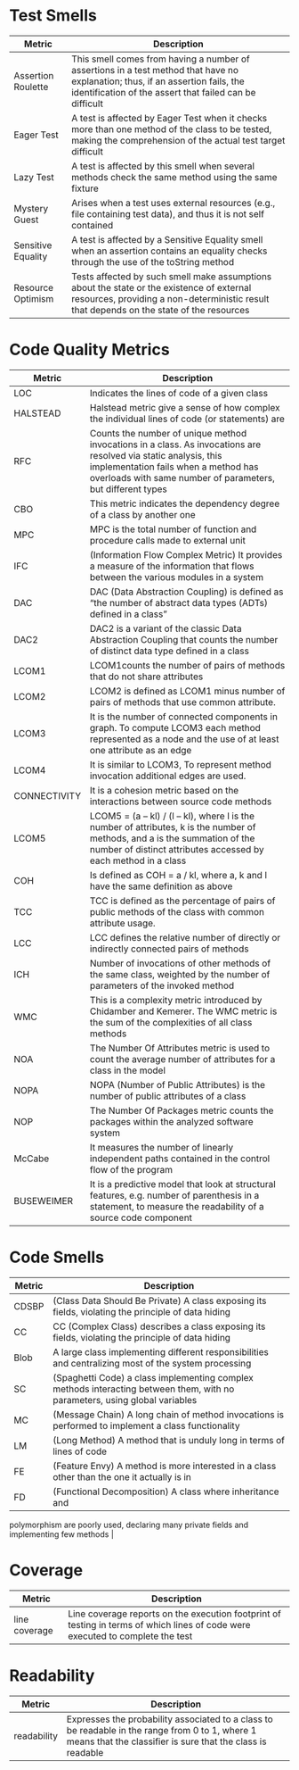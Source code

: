 # Test Smells

| Metric  | Description  | 
|---|---|
| Assertion Roulette  |  This smell comes from having a number of assertions in a test method that have no explanation; thus, if an assertion fails, the identification of the assert that failed can be difficult |
| Eager Test  |  A test is affected by Eager Test when it checks more than one method of the class to be tested, making the comprehension of the actual test target difficult |
| Lazy Test  | A test is affected by this smell when several methods check the same method using the same fixture |
| Mystery Guest  | Arises when a test uses external resources (e.g., file containing test data), and thus it is not self contained  |
| Sensitive Equality  | A test is affected by a Sensitive Equality smell when an assertion contains an equality checks through the use of the toString method  |
| Resource Optimism  |  Tests affected by such smell make assumptions about the state or the existence of external resources, providing a non-deterministic result that depends on the state of the resources |

# Code Quality Metrics

| Metric  | Description  | 
|---|---|
| LOC  | Indicates the lines of code of a given class |
| HALSTEAD  | Halstead metric give a sense of how complex the individual lines of code (or statements) are |
| RFC  | Counts the number of unique method invocations in a class. As invocations are resolved via static analysis, this implementation fails when a method has overloads with same number of parameters, but different types |
| CBO | This metric indicates the dependency degree of a class by another one |
| MPC  | MPC is the total number of function and procedure calls made to external unit |
| IFC  | (Information Flow Complex Metric) It provides a measure of the information that flows between the various modules in a system|
| DAC | DAC (Data Abstraction Coupling) is defined as “the number of abstract data types (ADTs) defined in a class” |
| DAC2  | DAC2 is a variant of the classic Data Abstraction Coupling that counts the number of distinct data type defined in a class |
| LCOM1  | LCOM1counts the number of pairs of methods that do not share attributes |
| LCOM2  | LCOM2 is defined as LCOM1 minus number of pairs of methods that use common attribute. |
| LCOM3  | It is the number of connected components in graph. To compute LCOM3 each method represented as a node and the use of at least one attribute as an edge |
| LCOM4 | It is similar to LCOM3, To represent method invocation additional edges are used.  |
| CONNECTIVITY | It is a cohesion metric based on the interactions between source code methods |
| LCOM5  | LCOM5 = (a – kl) / (l – kl), where l is the number of attributes, k is the number of methods, and a is the summation of the number of distinct attributes accessed by each method in a class |
| COH  |  Is defined as COH = a / kl, where a, k and l have the same definition as above|
| TCC  | TCC is defined as the percentage of pairs of public methods of the class with common attribute usage. |
| LCC  | LCC defines the relative number of directly or indirectly connected pairs of methods  |
| ICH | Number of invocations of other methods of the same class, weighted by the number of parameters of the invoked method |
| WMC  | This is a complexity metric introduced by Chidamber and Kemerer. The WMC metric is the sum of the complexities of all class methods |
| NOA  | The Number Of Attributes metric is used to count the average number of attributes for a class in the model |
| NOPA  | NOPA (Number of Public Attributes) is the number of public attributes of a class |
| NOP  | The Number Of Packages metric counts the packages within the analyzed software system |
| McCabe  | It measures the number of linearly independent paths contained in the control flow of the program |
| BUSEWEIMER  | It is a predictive model that look at structural features, e.g. number of parenthesis in a statement, to measure the readability of a source code component |

# Code Smells

| Metric  | Description  | 
|---|---|
| CDSBP  | (Class Data Should Be Private) A class exposing its fields, violating the principle of data hiding |
| CC | CC (Complex Class) describes a class exposing its fields, violating the principle of data hiding |
| Blob | A large class implementing different responsibilities and centralizing most of the system processing |
| SC | (Spaghetti Code) a class implementing complex methods interacting between them, with no parameters, using global variables |
| MC | (Message Chain) A long chain of method invocations is performed to implement a class functionality |
| LM | (Long Method) A method that is unduly long in terms of lines of code |
| FE | (Feature Envy) A method is more interested in a class other than the one it actually is in |
| FD | (Functional Decomposition) A class where inheritance and
polymorphism are poorly used, declaring many private
fields and implementing few methods |

# Coverage

| Metric  | Description  | 
|---|---|
| line coverage  | Line coverage reports on the execution footprint of testing in terms of which lines of code were executed to complete the test |

# Readability

| Metric  | Description  | 
|---|---|
| readability | Expresses the probability associated to a class to be readable in the range from 0 to 1, where 1 means that the classifier is sure that the class is readable |

